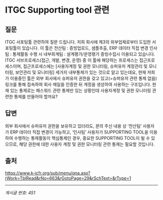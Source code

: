 # ITGC Supporting tool 관련

## 질문
ITGC 서포팅툴 관련하여 질문 드립니다.
저희 회사에 제3의 외부업체로부터 도입한 서포팅툴이 있습니다.
이 툴은
전산팀 : 증빙업로드, 샘플추출, ERP 데이터 직접 변경
인사팀 : 통제활동 수행 시
내부회계팀 : 설계평가/운영평가 증빙수집시
이용되고 있습니다.
ITGC 서브프로세스(접근, 개발, 변경, 운영) 중 이 툴에 해당하는 프로세스는 접근프로세스이며, 접근프로세스에는 [사용자계정 및 권한 모니터링, 슈퍼유저 계정관리 및 모니터링, 보안관리 및 모니터링] 세가지 내부통제가 있는 것으로 알고 있는데요,
현재 저희가 이용중인 툴은 외부 회사에서 슈퍼유저 권한을 갖고 있고(=슈퍼유저 관련 통제 없음) 링크를 통해 접속하여 회사 메일을 인증한 뒤 계정을 생성하여 사용하는 구조입니다. 현재 있는 통제로는 패스워드 관련 통제만 있는 상황인데 사용자계정 및 권한 모니터링 관련한 통제를 만들어야 할까요?

## 답변
외부 회사에서 슈퍼유저 권한을 보유하고 있더라도, 문의 주신 내용 상 ‘전산팀’ 사용자가 ERP 데이터 직접 변경이 가능하고, ‘인사팀’ 사용자가 SUPPORTING TOOL을 이용하여 수행하는 통제활동이 핵심통제인 경우, 중요한 SUPPORTING TOOL이 될 수 있으므로, 해당 권한에 대한 사용자 계정 및 권한 모니터링 관련 통제는 필요할 것입니다.

## 출처
https://www.k-icfr.org/sub/menu/qna.asp?rWork=TblRead&rNo=663&rGotoPage=29&rSchText=&rType=1

---
*게시글 번호: 451*
